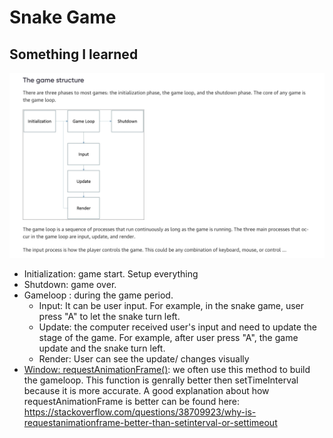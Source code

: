 # Snake Game

## Something I learned

<img src='./img/game.png' alt="The game structure" />

- Initialization: game start. Setup everything
- Shutdown: game over.
- Gameloop : during the game period.
    - Input: It can be user input. For example, in the snake game, user press "A" to let the snake turn left. 
    - Update: the computer received user's input and need to update the stage of the game. For example, after user press "A", the game update and the snake turn left.
    - Render: User can see the update/ changes visually
- [Window: requestAnimationFrame()](https://developer.mozilla.org/en-US/docs/Web/API/window/requestAnimationFrame): we often use this method to build the gameloop. This function is genrally better then setTimeInterval because it is more accurate. A good explanation about how requestAnimationFrame is better can be found here: https://stackoverflow.com/questions/38709923/why-is-requestanimationframe-better-than-setinterval-or-settimeout

